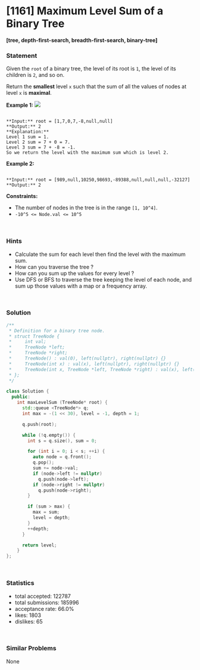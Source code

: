 # [1161] Maximum Level Sum of a Binary Tree

**[tree, depth-first-search, breadth-first-search, binary-tree]**

### Statement

Given the `root` of a binary tree, the level of its root is `1`, the level of its children is `2`, and so on.

Return the **smallest** level `x` such that the sum of all the values of nodes at level `x` is **maximal**.


**Example 1:**
![](https://assets.leetcode.com/uploads/2019/05/03/capture.JPG)

```

**Input:** root = [1,7,0,7,-8,null,null]
**Output:** 2
**Explanation:** 
Level 1 sum = 1.
Level 2 sum = 7 + 0 = 7.
Level 3 sum = 7 + -8 = -1.
So we return the level with the maximum sum which is level 2.

```

**Example 2:**

```

**Input:** root = [989,null,10250,98693,-89388,null,null,null,-32127]
**Output:** 2

```

**Constraints:**
* The number of nodes in the tree is in the range `[1, 10^4]`.
* `-10^5 <= Node.val <= 10^5`


<br />

### Hints

- Calculate the sum for each level then find the level with the maximum sum.
- How can you traverse the tree ?
- How can you sum up the values for every level ?
- Use DFS or BFS to traverse the tree keeping the level of each node, and sum up those values with a map or a frequency array.

<br />

### Solution

```cpp
/**
 * Definition for a binary tree node.
 * struct TreeNode {
 *     int val;
 *     TreeNode *left;
 *     TreeNode *right;
 *     TreeNode() : val(0), left(nullptr), right(nullptr) {}
 *     TreeNode(int x) : val(x), left(nullptr), right(nullptr) {}
 *     TreeNode(int x, TreeNode *left, TreeNode *right) : val(x), left(left), right(right) {}
 * };
 */

class Solution {
  public:
    int maxLevelSum (TreeNode* root) {
      std::queue <TreeNode*> q;
      int max = -(1 << 30), level = -1, depth = 1;

      q.push(root);

      while (!q.empty()) {
        int s = q.size(), sum = 0;

        for (int i = 0; i < s; ++i) {
          auto node = q.front();
          q.pop();
          sum += node->val;
          if (node->left != nullptr)
            q.push(node->left);
          if (node->right != nullptr)
            q.push(node->right);
        }

        if (sum > max) {
          max = sum;
          level = depth;
        }
        ++depth;
      }

      return level;
    }
};
```

<br />

### Statistics

- total accepted: 122787
- total submissions: 185996
- acceptance rate: 66.0%
- likes: 1803
- dislikes: 65

<br />

### Similar Problems

None
